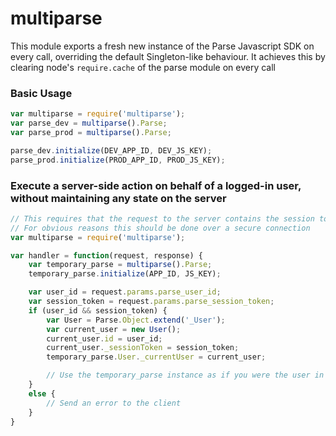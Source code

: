 multiparse
==========

This module exports a fresh new instance of the Parse Javascript SDK on every call, overriding the default Singleton-like behaviour. It achieves this by clearing node's `require.cache` of the parse module on every call

### Basic Usage
```javascript
var multiparse = require('multiparse');
var parse_dev = multiparse().Parse;
var parse_prod = multiparse().Parse;

parse_dev.initialize(DEV_APP_ID, DEV_JS_KEY);
parse_prod.initialize(PROD_APP_ID, PROD_JS_KEY);
```

### Execute a server-side action on behalf of a logged-in user, without maintaining any state on the server
```javascript
// This requires that the request to the server contains the session token assigned by Parse on the client side, as well as the Parse user ID
// For obvious reasons this should be done over a secure connection
var multiparse = require('multiparse');

var handler = function(request, response) {
    var temporary_parse = multiparse().Parse;
    temporary_parse.initialize(APP_ID, JS_KEY);

    var user_id = request.params.parse_user_id;
    var session_token = request.params.parse_session_token;
    if (user_id && session_token) {
        var User = Parse.Object.extend('_User');
        var current_user = new User();
        current_user.id = user_id;
        current_user._sessionToken = session_token;
        temporary_parse.User._currentUser = current_user;

        // Use the temporary_parse instance as if you were the user in their browser
    }
    else {
        // Send an error to the client
    }
}
```